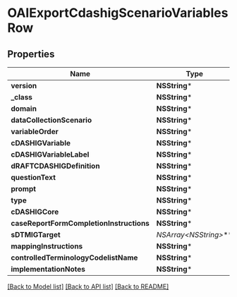 # OAIExportCdashigScenarioVariablesRow

## Properties
Name | Type | Description | Notes
------------ | ------------- | ------------- | -------------
**version** | **NSString*** |  | [optional] 
**_class** | **NSString*** |  | [optional] 
**domain** | **NSString*** |  | [optional] 
**dataCollectionScenario** | **NSString*** |  | [optional] 
**variableOrder** | **NSString*** |  | [optional] 
**cDASHIGVariable** | **NSString*** |  | [optional] 
**cDASHIGVariableLabel** | **NSString*** |  | [optional] 
**dRAFTCDASHIGDefinition** | **NSString*** |  | [optional] 
**questionText** | **NSString*** |  | [optional] 
**prompt** | **NSString*** |  | [optional] 
**type** | **NSString*** |  | [optional] 
**cDASHIGCore** | **NSString*** |  | [optional] 
**caseReportFormCompletionInstructions** | **NSString*** |  | [optional] 
**sDTMIGTarget** | **NSArray&lt;NSString*&gt;*** |  | [optional] 
**mappingInstructions** | **NSString*** |  | [optional] 
**controlledTerminologyCodelistName** | **NSString*** |  | [optional] 
**implementationNotes** | **NSString*** |  | [optional] 

[[Back to Model list]](../README.md#documentation-for-models) [[Back to API list]](../README.md#documentation-for-api-endpoints) [[Back to README]](../README.md)


